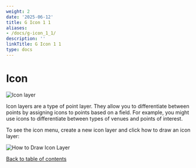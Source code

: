 ```yaml
---
weight: 2
date: '2025-06-12'
title: G Icon 1 1
aliases:
- /docs/g-icon_1_1/
description: ''
linkTitle: G Icon 1 1
type: docs
---
```


# Icon

![Icon layer](https://d1a3f4spazzrp4.cloudfront.net/kepler.gl/documentation/image33.png "Icon layer")

Icon layers are a type of point layer. They allow you to differentiate between points by assigning icons to points based on a field. For example, you might use icons to differentiate between types of venues and points of interest.

To see the icon menu, create a new icon layer and click how to draw an icon layer:

![How to Draw Icon Layer](https://d1a3f4spazzrp4.cloudfront.net/kepler.gl/documentation/image38.png "How to Draw Icon Layer")

[Back to table of contents](../README.md)
